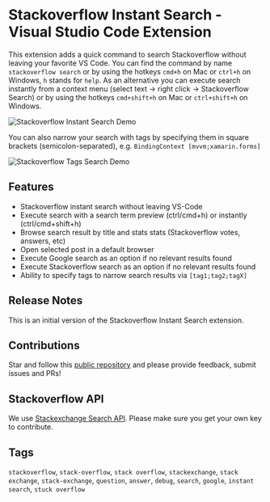 # Stackoverflow Instant Search - Visual Studio Code Extension

This extension adds a quick command to search Stackoverflow without leaving your favorite VS Code. You can find the command by name `stackoverflow search` or by using the hotkeys `cmd+h` on Mac or `ctrl+h` on Windows, `h` stands for `help`. As an alternative you can execute search instantly from a context menu (select text -> right click -> Stackoverflow Search) or by using the hotkeys `cmd+shift+h` on Mac or `ctrl+shift+h` on Windows.

![Stackoverflow Instant Search Demo](https://raw.githubusercontent.com/alexeystrakh/vscode-stackoverflow-extension/master/images/stackoverflow-search-video.gif "Stackoverflow Instant Search Demo")

You can also narrow your search with tags by specifying them in square brackets (semicolon-separated), e.g. `BindingContext [mvvm;xamarin.forms]`

![Stackoverflow Tags Search Demo](https://raw.githubusercontent.com/alexeystrakh/vscode-stackoverflow-extension/master/images/stackoverflow-search-tags.png "Stackoverflow Tags Search Demo")

## Features

- Stackoverflow instant search without leaving VS-Code
- Execute search with a search term preview (ctrl/cmd+h) or instantly (ctrl/cmd+shift+h)
- Browse search result by title and stats stats (Stackoverflow votes, answers, etc)
- Open selected post in a default browser
- Execute Google search as an option if no relevant results found
- Execute Stackoverflow search as an option if no relevant results found
- Ability to specify tags to narrow search results via `[tag1;tag2;tagX]`

## Release Notes

This is an initial version of the Stackoverflow Instant Search extension.

## Contributions

Star and follow this [public repository](https://github.com/alexeystrakh/vscode-stackoverflow-extension) and please provide feedback, submit issues and PRs!

## Stackoverflow API

We use [Stackexchange Search API](https://api.stackexchange.com/docs/search). Please make sure you get your own key to contribute.

## Tags

`stackoverflow`, `stack-overflow`, `stack overflow`, `stackexchange`, `stack exchange`, `stack-exchange`,  `question`, `answer`, `debug`, `search`, `google`, `instant search`, `stuck overflow`
